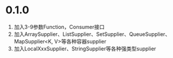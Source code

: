 # 0.1.0
1. 加入3-9参数Function，Consumer接口
2. 加入ArraySupplier<E>、ListSupplier<E>、SetSupplier<E>、QueueSupplier<E>、MapSupplier<K, V>等各种容器supplier
3. 加入LocalXxxSupplier、StringSupplier等各种强类型supplier